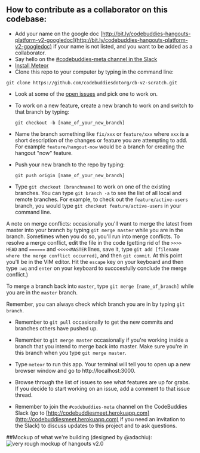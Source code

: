 ## How to contribute as a collaborator on this codebase:
- Add your name on the google doc [http://bit.ly/codebuddies-hangouts-platform-v2-googledoc](http://bit.ly/codebuddies-hangouts-platform-v2-googledoc) if your name is not listed, and you want to be added as a collaborator. 
- Say hello on the [#codebuddies-meta channel in the Slack](https://codebuddiesmeet.slack.com/messages/codebuddies-meta/)
-  [Install Meteor](https://www.meteor.com/install)
-  Clone this repo to your computer by typing in the command line:

  `git clone https://github.com/codebuddiesdotorg/cb-v2-scratch.git`
- Look at some of the [open issues](https://github.com/codebuddiesdotorg/cb-v2-scratch/issues) and pick one to work on.
- To work on a new feature, create a new branch to work on and switch to that branch by typing:

  `git checkout -b [name_of_your_new_branch]`

- Name the branch something like `fix/xxx` or `feature/xxx` where `xxx` is a short description of the changes or feature you are attempting to add. For example `feature/hangout-now` would be a branch for creating the hangout "now" feature.

- Push your new branch to the repo by typing:

  `git push origin [name_of_your_new_branch]`

- Type `git checkout [branchname]` to work on one of the existing branches. You can type `git branch -a` to see the list of all local and remote branches. For example, to check out the `feature/active-users` branch, you would type `git checkout feature/active-users` in your command line.

A note on merge conflicts: occasionally you'll want to merge the latest from master into your branch by typing `git merge master` while you are in the branch. Sometimes when you do so, you'll run into merge conflicts. To resolve a merge conflict, edit the file in the code (getting rid of the `>>>> HEAD` and `======` and `<<<<<MASTER` lines, save it, type `git add [filename where the merge conflict occurred]`, and then `git commit`. At this point you'll be in the VIM editor. Hit the `escape` key on your keyboard and then type `:wq` and `enter` on your keyboard to succcesfully conclude the merge conflict.)

To merge a branch back into `master`, type `git merge [name_of_branch]` while you are in the `master` branch.

Remember, you can always check which branch you are in by typing `git branch`. 

- Remember to `git pull` occasionally to get the new commits and branches others have pushed up.

- Remember to `git merge master` occasionally if you're working inside a branch that you intend to merge back into master. Make sure you're in this branch when you type `git merge master`. 

- Type `meteor` to run this app. Your terminal will tell you to open up a new browser window and go to http://localhost:3000. 

- Browse through the list of issues to see what features are up for grabs. If you decide to start working on an issue, add a comment to that issue thread. 

- Remember to join the `#codebuddies-meta` channel on the CodeBuddies Slack (go to [http://codebuddiesmeet.herokuapp.com](http://codebuddiesmeet.herokuapp.com) if you need an invitation to the Slack) to discuss updates to this project and to ask questions.


##Mockup of what we're building (designed by @adachiu):
![very rough mockup of hangouts v2.0](https://files.slack.com/files-pri/T04AQ6GEY-F0LGNGMED/screen_shot_2016-02-07_at_12.46.48_pm.jpg)
